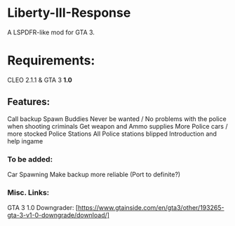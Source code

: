 # Liberty-III-Response
A LSPDFR-like mod for GTA 3. 

# Requirements:
CLEO 2.1.1 &
GTA 3 **1.0**

## Features:
Call backup
Spawn Buddies
Never be wanted / No problems with the police when shooting criminals
Get weapon and Ammo supplies
More Police cars / more stocked Police Stations
All Police stations blipped
Introduction and help ingame

### To be added:
Car Spawning
Make backup more reliable
(Port to definite?)

### Misc. Links:
GTA 3 1.0 Downgrader: [https://www.gtainside.com/en/gta3/other/193265-gta-3-v1-0-downgrade/download/]
